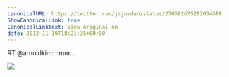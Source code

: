 ```yaml
---
canonicalURL: https://twitter.com/jmjordan/status/270592675282034688
ShowCanonicalLink: true
CanonicalLinkText: View original on
date: 2012-11-19T18:21:35+00:00
---
```

RT @arnoldkim: hmm…

![](/images/270592675282034688-689728547.png)